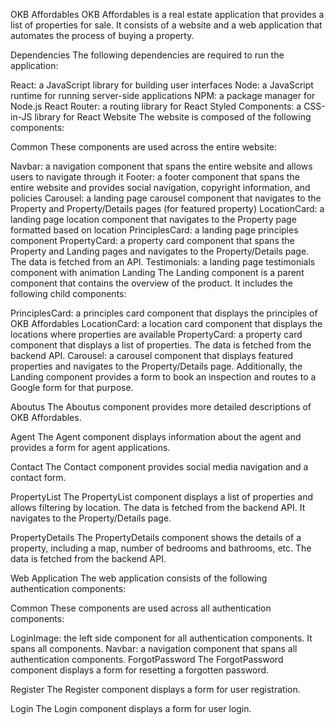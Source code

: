 OKB Affordables
OKB Affordables is a real estate application that provides a list of properties for sale. It consists of a website and a web application that automates the process of buying a property.

Dependencies
The following dependencies are required to run the application:

React: a JavaScript library for building user interfaces
Node: a JavaScript runtime for running server-side applications
NPM: a package manager for Node.js
React Router: a routing library for React
Styled Components: a CSS-in-JS library for React
Website
The website is composed of the following components:

Common
These components are used across the entire website:

Navbar: a navigation component that spans the entire website and allows users to navigate through it
Footer: a footer component that spans the entire website and provides social navigation, copyright information, and policies
Carousel: a landing page carousel component that navigates to the Property and Property/Details pages (for featured property)
LocationCard: a landing page location component that navigates to the Property page formatted based on location
PrinciplesCard: a landing page principles component
PropertyCard: a property card component that spans the Property and Landing pages and navigates to the Property/Details page. The data is fetched from an API.
Testimonials: a landing page testimonials component with animation
Landing
The Landing component is a parent component that contains the overview of the product. It includes the following child components:

PrinciplesCard: a principles card component that displays the principles of OKB Affordables
LocationCard: a location card component that displays the locations where properties are available
PropertyCard: a property card component that displays a list of properties. The data is fetched from the backend API.
Carousel: a carousel component that displays featured properties and navigates to the Property/Details page.
Additionally, the Landing component provides a form to book an inspection and routes to a Google form for that purpose.

Aboutus
The Aboutus component provides more detailed descriptions of OKB Affordables.

Agent
The Agent component displays information about the agent and provides a form for agent applications.

Contact
The Contact component provides social media navigation and a contact form.

PropertyList
The PropertyList component displays a list of properties and allows filtering by location. The data is fetched from the backend API. It navigates to the Property/Details page.

PropertyDetails
The PropertyDetails component shows the details of a property, including a map, number of bedrooms and bathrooms, etc. The data is fetched from the backend API.

Web Application
The web application consists of the following authentication components:

Common
These components are used across all authentication components:

LoginImage: the left side component for all authentication components. It spans all components.
Navbar: a navigation component that spans all authentication components.
ForgotPassword
The ForgotPassword component displays a form for resetting a forgotten password.

Register
The Register component displays a form for user registration.

Login
The Login component displays a form for user login.


